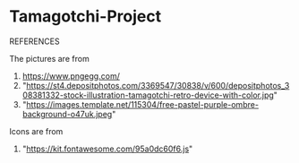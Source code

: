 # Tamagotchi-Project

REFERENCES

The pictures are from 
1. https://www.pngegg.com/  
2. "https://st4.depositphotos.com/3369547/30838/v/600/depositphotos_308381332-stock-illustration-tamagotchi-retro-device-with-color.jpg"
3. "https://images.template.net/115304/free-pastel-purple-ombre-background-o47uk.jpeg"

Icons are from 
1. "https://kit.fontawesome.com/95a0dc60f6.js"


